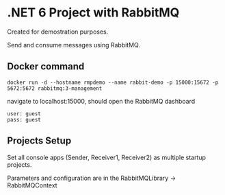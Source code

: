 #  .NET 6 Project with RabbitMQ

Created for demostration purposes.

Send and consume messages using RabbitMQ.


##  Docker command

    docker run -d --hostname rmpdemo --name rabbit-demo -p 15000:15672 -p 5672:5672 rabbitmq:3-management

navigate to localhost:15000, should open the RabbitMQ dashboard

    user: guest
    pass: guest

## Projects Setup

Set all console apps (Sender, Receiver1, Receiver2) as multiple startup projects.

Parameters and configuration are in the RabbitMQLibrary -> RabbitMQContext
